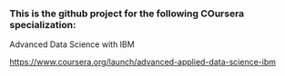 ### This is the github project for the following COursera specialization:

Advanced Data Science with IBM

https://www.coursera.org/launch/advanced-applied-data-science-ibm
